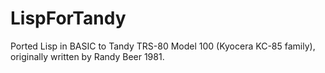 # LispForTandy
Ported Lisp in BASIC to Tandy TRS-80 Model 100 (Kyocera KC-85 family), originally written by Randy Beer 1981.
